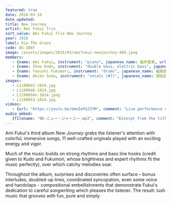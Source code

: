 ```yaml
---
featured: true
date: 2018-03-16
date_updated:
title: New Journey
artist: Ami Fukui Trio
sort_value: Ami Fukui Trio New Journey
year: 2016
label: Diw The Grace
code: DG-1007
image: /assets/images/2018/03/amifukui-newjourney-460.jpeg
members:
   - {name: Ami Fukui, instrument: "piano", japanese_name: 福井亜実, url: "https://amifukui.com/"}
   - {name: Show Kudo, instrument: "double bass, electric bass", japanese_name: 工藤精, url: "https://showgun65.exblog.jp/"}
   - {name: Yasushi Fukumori, instrument: "drums", japanese_name: 福森康, url: "https://ameblo.jp/su-shi84/"}
   - {name: Akiko Suda, instrument: "vocals (#7)", japanese_name: 須田晶子, url: "https://akikosuda.wixsite.com/akikosuda"}
images:
   - L1190042-1024.jpg
   - L1190046-1024.jpg
   - L1190050x-1024.jpeg
   - L1190053-1024.jpg
videos: 
   - {url: "https://youtu.be/bmnIeFGJIYM", comment: "Live performance of the closing track on this CD, \"Burn Red\""}
audio_embed:
   {filename: "06-ニュー・ジャーニー.mp3", comment: "Excerpt from the title track, \"New Journey\":"}
---
```

Ami Fukui's third album *New Journey* grabs the listener's attention with colorful, immersive songs, 11 well-crafted originals played with an exciting energy and vigor.

Much of the music builds on strong rhythms and bass line hooks (credit given to Kudo and Fukumori, whose brightness and expert rhythms fit the music perfectly), over which catchy melodies soar.

Throughout the album, surprises and discoveries often surface – bonus interludes, doubled-up lines, coordinated syncopation, even some voice and handclaps - compositional embellishments that demonstrate Fukui's dedication to careful songwriting which pleases the listener. The result: lush music that grooves with fun, pure and simply.

